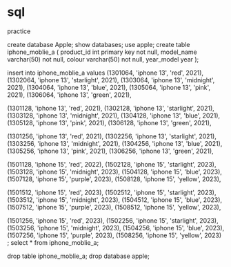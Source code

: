 # sql
practice


create database Apple;
show databases;
use apple;
create table iphone_moblie_a
(
product_id int primary key not null, 
model_name varchar(50) not null, 
colour varchar(50) not null,
year_model year
);

insert into iphone_moblie_a values
(1301064, 'iphone 13', 'red',  2021),
(1302064, 'iphone 13', 'starlight', 2021),
(1303064, 'iphone 13', 'midnight',  2021),
(1304064, 'iphone 13', 'blue', 2021),
(1305064, 'iphone 13', 'pink',  2021),
(1306064, 'iphone 13', 'green', 2021),

(1301128, 'iphone 13', 'red',  2021),
(1302128, 'iphone 13', 'starlight', 2021),
(1303128, 'iphone 13', 'midnight',  2021),
(1304128, 'iphone 13', 'blue', 2021),
(1305128, 'iphone 13', 'pink',  2021),
(1306128, 'iphone 13', 'green', 2021),


(1301256, 'iphone 13', 'red',  2021),
(1302256, 'iphone 13', 'starlight', 2021),
(1303256, 'iphone 13', 'midnight',  2021),
(1304256, 'iphone 13', 'blue', 2021),
(1305256, 'iphone 13', 'pink',  2021),
(1306256, 'iphone 13', 'green', 2021),

(1501128, 'iphone 15', 'red', 2022),
(1502128, 'iphone 15', 'starlight', 2023),
(1503128, 'iphone 15', 'midnight', 2023),
(1504128, 'iphone 15', 'blue', 2023),
(1507128, 'iphone 15', 'purple', 2023),
(1508128, 'iphone 15', 'yellow', 2023),

(1501512, 'iphone 15', 'red', 2023),
(1502512, 'iphone 15', 'starlight', 2023),
(1503512, 'iphone 15', 'midnight', 2023),
(1504512, 'iphone 15', 'blue', 2023),
(1507512, 'iphone 15', 'purple', 2023),
(1508512, 'iphone 15', 'yellow', 2023),

(1501256, 'iphone 15', 'red', 2023),
(1502256, 'iphone 15', 'starlight', 2023),
(1503256, 'iphone 15', 'midnight', 2023),
(1504256, 'iphone 15', 'blue', 2023),
(1507256, 'iphone 15', 'purple', 2023),
(1508256, 'iphone 15', 'yellow', 2023)
;
select * from iphone_moblie_a;


drop table iphone_moblie_a;
drop database apple;
